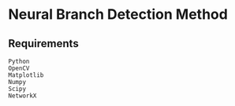 # Neural Branch Detection Method

## Requirements
```
Python
OpenCV
Matplotlib
Numpy
Scipy
NetworkX
```
